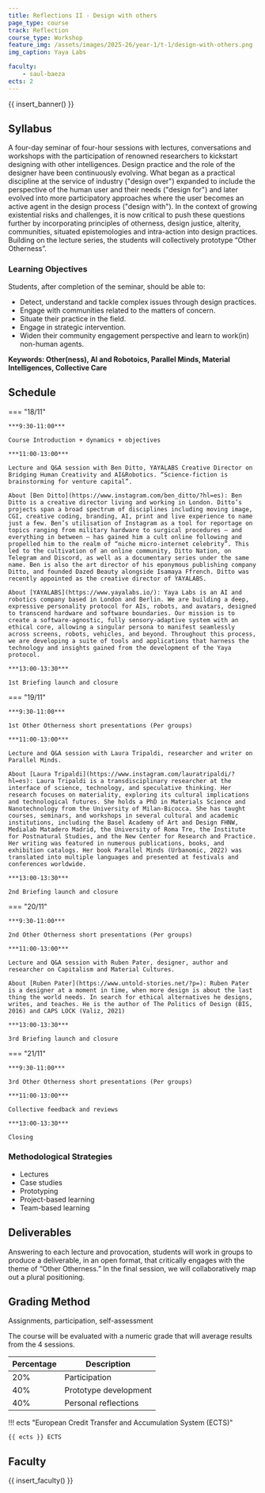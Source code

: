 ```yaml
---
title: Reflections II - Design with others
page_type: course
track: Reflection
course_type: Workshop
feature_img: /assets/images/2025-26/year-1/t-1/design-with-others.png
img_caption: Yaya Labs

faculty:
    - saul-baeza
ects: 2
---
```


{{ insert_banner() }}

## Syllabus

A four-day seminar of four-hour sessions with lectures, conversations and workshops with the participation of renowned researchers to kickstart designing with other intelligences. Design practice and the role of the designer have been continuously evolving. What began as a practical discipline at the service of industry ("design over") expanded to include the perspective of the human user and their needs ("design for") and later evolved into more participatory approaches where the user becomes an active agent in the design process ("design with"). In the context of growing existential risks and challenges, it is now critical to push these questions further by incorporating principles of otherness, design justice, alterity, communities, situated epistemologies and intra-action into design practices. Building on the lecture series, the students will collectively prototype “Other Otherness”.

### Learning Objectives

Students, after completion of the seminar, should be able to:

- Detect, understand and tackle complex issues through design practices.
- Engage with communities related to the matters of concern.
- Situate their practice in the field.
- Engage in strategic intervention.
- Widen their community engagement perspective and learn to work(in) non-human agents.


**Keywords: Other(ness), AI and Robotoics, Parallel Minds, Material Intelligences, Collective Care**


## Schedule

=== "18/11"

    ***9:30-11:00***
    
    Course Introduction + dynamics + objectives

    ***11:00-13:00***

    Lecture and Q&A session with Ben Ditto, YAYALABS Creative Director on Bridging Human Creativity and AI&Robotics. “Science-fiction is brainstorming for venture capital”.

    About [Ben Ditto](https://www.instagram.com/ben_ditto/?hl=es): Ben Ditto is a creative director living and working in London. Ditto’s projects span a broad spectrum of disciplines including moving image, CGI, creative coding, branding, AI, print and live experience to name just a few. Ben’s utilisation of Instagram as a tool for reportage on topics ranging from military hardware to surgical procedures – and everything in between – has gained him a cult online following and propelled him to the realm of “niche micro-internet celebrity”. This led to the cultivation of an online community, Ditto Nation, on Telegram and Discord, as well as a documentary series under the same name. Ben is also the art director of his eponymous publishing company Ditto, and founded Dazed Beauty alongside Isamaya Ffrench. Ditto was recently appointed as the creative director of YAYALABS.

    About [YAYALABS](https://www.yayalabs.io/): Yaya Labs is an AI and robotics company based in London and Berlin. We are building a deep, expressive personality protocol for AIs, robots, and avatars, designed to transcend hardware and software boundaries. Our mission is to create a software-agnostic, fully sensory-adaptive system with an ethical core, allowing a singular persona to manifest seamlessly across screens, robots, vehicles, and beyond. Throughout this process, we are developing a suite of tools and applications that harness the technology and insights gained from the development of the Yaya protocol.

    ***13:00-13:30***

    1st Briefing launch and closure
    
=== "19/11"

    ***9:30-11:00***
    
    1st Other Otherness short presentations (Per groups)

    ***11:00-13:00***

    Lecture and Q&A session with Laura Tripaldi, researcher and writer on Parallel Minds. 

    About [Laura Tripaldi](https://www.instagram.com/lauratripaldi/?hl=es): Laura Tripaldi is a transdisciplinary researcher at the interface of science, technology, and speculative thinking. Her research focuses on materiality, exploring its cultural implications and technological futures. She holds a PhD in Materials Science and Nanotechnology from the University of Milan-Bicocca. She has taught courses, seminars, and workshops in several cultural and academic institutions, including the Basel Academy of Art and Design FHNW, Medialab Matadero Madrid, the University of Roma Tre, the Institute for Postnatural Studies, and the New Center for Research and Practice. Her writing was featured in numerous publications, books, and exhibition catalogs. Her book Parallel Minds (Urbanomic, 2022) was translated into multiple languages and presented at festivals and conferences worldwide.

    ***13:00-13:30***

    2nd Briefing launch and closure

=== "20/11"

    ***9:30-11:00***
    
    2nd Other Otherness short presentations (Per groups)

    ***11:00-13:00***

    Lecture and Q&A session with Ruben Pater, designer, author and researcher on Capitalism and Material Cultures. 

    About [Ruben Pater](https://www.untold-stories.net/?p=): Ruben Pater is a designer at a moment in time, when more design is about the last thing the world needs. In search for ethical alternatives he designs, writes, and teaches. He is the author of The Politics of Design (BIS, 2016) and CAPS LOCK (Valiz, 2021)

    ***13:00-13:30***

    3rd Briefing launch and closure
 
=== "21/11"

    ***9:30-11:00***
    
    3rd Other Otherness short presentations (Per groups)

    ***11:00-13:00***

    Collective feedback and reviews

    ***13:00-13:30***
    
    Closing
 
### Methodological Strategies

- Lectures
- Case studies
- Prototyping
- Project-based learning
- Team-based learning


## Deliverables

Answering to each lecture and provocation, students will work in groups to produce a deliverable, in an open format, that critically engages with the theme of “Other Otherness.” In the final session, we will collaboratively map out a plural positioning.

## Grading Method

Assignments, participation, self-assessment

The course will be evaluated with a numeric grade that will average results from the 4 sessions.


| Percentage  | Description                          |
| ----------- | ------------------------------------ |
| 20%         | Participation                        |
| 40%         | Prototype development |
| 40%         | Personal reflections                 |


!!! ects "European Credit Transfer and Accumulation System (ECTS)"

    {{ ects }} ECTS


## Faculty

{{ insert_faculty() }}

